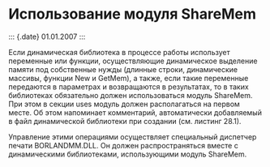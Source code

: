 Использование модуля ShareMem
=============================

::: {.date}
01.01.2007
:::

Если динамическая библиотека в процессе работы использует переменные или
функции, осуществляющие динамическое выделение памяти под собственные
нужды (длинные строки, динамические массивы, функции New и GetMem), а
также, если такие переменные передаются в параметрах и возвращаются в
результатах, то в таких библиотеках обязательно должен использоваться
модуль ShareMem. При этом в секции uses модуль должен располагаться на
первом месте. Об этом напоминает комментарий, автоматически добавляемый
в файл динамической библиотеки при создании (см. листинг 28.1).

Управление этими операциями осуществляет специальный диспетчер печати
BORLANDMM.DLL. Он должен распространяться вместе с динамическими
библиотеками, использующими модуль ShareMem.
